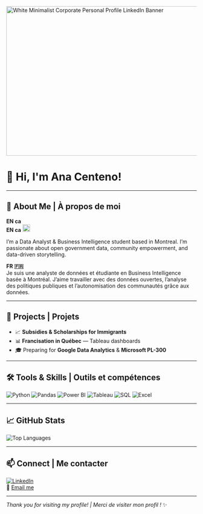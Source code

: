 


<img width="1584" height="396" alt="White Minimalist Corporate Personal Profile LinkedIn Banner" src="https://github.com/user-attachments/assets/eec96ec2-dd33-48ae-9a4f-8653fa66e970" />






# 👋 Hi, I'm Ana Centeno!

---

## 📌 About Me | À propos de moi

**EN ca**  
**EN ca** <img src="https://twemoji.maxcdn.com/v/latest/svg/1f1e8-1f1e6.svg" width="20"/>

I’m a Data Analyst & Business Intelligence student based in Montreal. I’m passionate about open government data, community empowerment, and data-driven storytelling.  

**FR 🇫🇷**  
Je suis une analyste de données et étudiante en Business Intelligence basée à Montréal. J’aime travailler avec des données ouvertes, l’analyse des politiques publiques et l’autonomisation des communautés grâce aux données.

---

## 🚀 Projects | Projets

- 📈 **Subsidies & Scholarships for Immigrants**  
- 📊 **Francisation in Québec** — Tableau dashboards
- 🎓 Preparing for **Google Data Analytics** & **Microsoft PL-300**

---

## 🛠️ Tools & Skills | Outils et compétences

![Python](https://img.shields.io/badge/Python-3776AB?style=flat&logo=python&logoColor=white)
![Pandas](https://img.shields.io/badge/Pandas-150458?style=flat&logo=pandas&logoColor=white)
![Power BI](https://img.shields.io/badge/Power%20BI-F2C811?style=flat&logo=powerbi&logoColor=black)
![Tableau](https://img.shields.io/badge/Tableau-E97627?style=flat&logo=tableau&logoColor=white)
![SQL](https://img.shields.io/badge/SQL-4479A1?style=flat&logo=MySQL&logoColor=white)
![Excel](https://img.shields.io/badge/Excel-217346?style=flat&logo=microsoft-excel&logoColor=white)


---

## 📈 GitHub Stats

 
![Top Languages](https://github-readme-stats.vercel.app/api/top-langs/?username=AnaCenteno-DA&layout=compact)

---

## 📫 Connect | Me contacter

[![LinkedIn](https://img.shields.io/badge/LinkedIn-blue?logo=linkedin&logoColor=white)](https://www.linkedin.com/in/ana-centeno-baltazar/)  
📧 [Email me](mailto:CentenoAj@outlook.com)

---

*Thank you for visiting my profile! | Merci de visiter mon profil !* ✨
